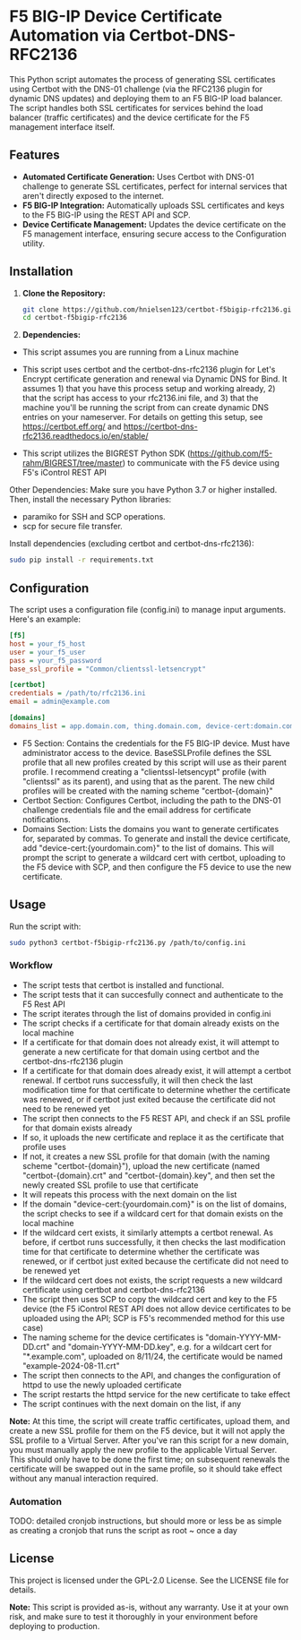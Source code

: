 # F5 BIG-IP Device Certificate Automation via Certbot-DNS-RFC2136 

This Python script automates the process of generating SSL certificates using Certbot with the DNS-01 challenge (via the RFC2136 plugin for dynamic DNS updates) and deploying them to an F5 BIG-IP load balancer. The script handles both SSL certificates for services behind the load balancer (traffic certificates) and the device certificate for the F5 management interface itself.

## Features

- **Automated Certificate Generation:** Uses Certbot with DNS-01 challenge to generate SSL certificates, perfect for internal services that aren't directly exposed to the internet.
- **F5 BIG-IP Integration:** Automatically uploads SSL certificates and keys to the F5 BIG-IP using the REST API and SCP.
- **Device Certificate Management:** Updates the device certificate on the F5 management interface, ensuring secure access to the Configuration utility.

## Installation

1. **Clone the Repository:**

   ```bash
   git clone https://github.com/hnielsen123/certbot-f5bigip-rfc2136.git
   cd certbot-f5bigip-rfc2136
   ```

2. **Dependencies:**

- This script assumes you are running from a Linux machine 

- This script uses certbot and the certbot-dns-rfc2136 plugin for Let's Encrypt certificate generation and renewal via Dynamic DNS for Bind. It assumes 1) that you have this process setup and working already, 2) that the script has access to your rfc2136.ini file, and 3) that the machine you'll be running the script from can create dynamic DNS entries on your nameserver. For details on getting this setup, see https://certbot.eff.org/ and https://certbot-dns-rfc2136.readthedocs.io/en/stable/

- This script utilizes the BIGREST Python SDK (https://github.com/f5-rahm/BIGREST/tree/master) to communicate with the F5 device using F5's iControl REST API

Other Dependencies: Make sure you have Python 3.7 or higher installed. Then, install the necessary Python libraries:
- paramiko for SSH and SCP operations.
- scp for secure file transfer.

Install dependencies (excluding certbot and certbot-dns-rfc2136):

```bash
sudo pip install -r requirements.txt
```

## Configuration

The script uses a configuration file (config.ini) to manage input arguments. Here's an example:

```ini
[f5]
host = your_f5_host
user = your_f5_user
pass = your_f5_password
base_ssl_profile = "Common/clientssl-letsencrypt"

[certbot]
credentials = /path/to/rfc2136.ini
email = admin@example.com

[domains]
domains_list = app.domain.com, thing.domain.com, device-cert:domain.com
```

- F5 Section: Contains the credentials for the F5 BIG-IP device. Must have administrator access to the device. BaseSSLProfile defines the SSL profile that all new profiles created by this script will use as their parent profile. I recommend creating a "clientssl-letsencypt" profile (with "clientssl" as its parent), and using that as the parent. The new child profiles will be created with the naming scheme "certbot-{domain}"  
- Certbot Section: Configures Certbot, including the path to the DNS-01 challenge credentials file and the email address for certificate notifications.
- Domains Section: Lists the domains you want to generate certificates for, separated by commas. To generate and install the device certificate, add "device-cert:{yourdomain.com}" to the list of domains. This will prompt the script to generate a wildcard cert with certbot, uploading to the F5 device with SCP, and then configure the F5 device to use the new certificate.

## Usage

Run the script with:

```bash
sudo python3 certbot-f5bigip-rfc2136.py /path/to/config.ini
```


### Workflow

- The script tests that certbot is installed and functional.
- The script tests that it can succesfully connect and authenticate to the F5 Rest API
- The script iterates through the list of domains provided in config.ini
- The script checks if a certificate for that domain already exists on the local machine
- If a certificate for that domain does not already exist, it will attempt to generate a new certificate for that domain using certbot and the certbot-dns-rfc2136 plugin
- If a certificate for that domain does already exist, it will attempt a certbot renewal. If certbot runs successfully, it will then check the last modification time for that certificate to determine whether the certificate was renewed, or if certbot just exited because the certificate did not need to be renewed yet
- The script then connects to the F5 REST API, and check if an SSL profile for that domain exists already
- If so, it uploads the new certificate and replace it as the certificate that profile uses
- If not, it creates a new SSL profile for that domain (with the naming scheme "certbot-{domain}"), upload the new certificate (named "certbot-{domain}.crt" and "certbot-{domain}.key", and then set the newly created SSL profile to use that certificate
- It will repeats this process with the next domain on the list
- If the domain "device-cert:{yourdomain.com}" is on the list of domains, the script checks to see if a wildcard cert for that domain exists on the local machine
- If the wildcard cert exists, it similarly attempts a certbot renewal. As before, if certbot runs successfully, it then checks the last modification time for that certificate to determine whether the certificate was renewed, or if certbot just exited because the certificate did not need to be renewed yet
- If the wildcard cert does not exists, the script requests a new wildcard certificate using certbot and certbot-dns-rfc2136
- The script then uses SCP to copy the wildcard cert and key to the F5 device (the F5 iControl REST API does not allow device certificates to be uploaded using the API; SCP is F5's recommended method for this use case) 
- The naming scheme for the device certificates is "domain-YYYY-MM-DD.crt" and "domain-YYYY-MM-DD.key", e.g. for a wildcart cert for "\*.example.com", uploaded on 8/11/24, the certificate would be named "example-2024-08-11.crt"
- The script then connects to the API, and changes the configuration of httpd to use the newly uploaded certificate
- The script restarts the httpd service for the new certificate to take effect
- The script continues with the next domain on the list, if any

**Note:** At this time, the script will create traffic certificates, upload them, and create a new SSL profile for them on the F5 device, but it will not apply the SSL profile to a Virtual Server. After you've ran this script for a new domain, you must manually apply the new profile to the applicable Virtual Server. This should only have to be done the first time; on subsequent renewals the certificate will be swapped out in the same profile, so it should take effect without any manual interaction required.  

### Automation

TODO: detailed cronjob instructions, but should more or less be as simple as creating a cronjob that runs the script as root ~ once a day

## License
This project is licensed under the GPL-2.0 License. See the LICENSE file for details.


**Note:** This script is provided as-is, without any warranty. Use it at your own risk, and make sure to test it thoroughly in your environment before deploying to production.

